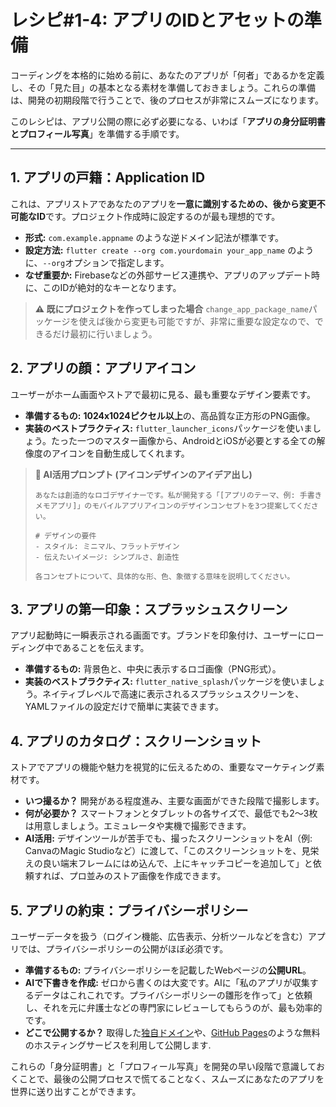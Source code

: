 # レシピ#1-4: アプリのIDとアセットの準備

コーディングを本格的に始める前に、あなたのアプリが「何者」であるかを定義し、その「見た目」の基本となる素材を準備しておきましょう。これらの準備は、開発の初期段階で行うことで、後のプロセスが非常にスムーズになります。

このレシピは、アプリ公開の際に必ず必要になる、いわば「**アプリの身分証明書とプロフィール写真**」を準備する手順です。

---

## 1. アプリの戸籍：Application ID

これは、アプリストアであなたのアプリを**一意に識別するための、後から変更不可能なID**です。プロジェクト作成時に設定するのが最も理想的です。

*   **形式:** `com.example.appname` のような逆ドメイン記法が標準です。
*   **設定方法:** `flutter create --org com.yourdomain your_app_name` のように、`--org`オプションで指定します。
*   **なぜ重要か:** Firebaseなどの外部サービス連携や、アプリのアップデート時に、このIDが絶対的なキーとなります。

> **⚠️ 既にプロジェクトを作ってしまった場合**
> `change_app_package_name`パッケージを使えば後から変更も可能ですが、非常に重要な設定なので、できるだけ最初に行いましょう。

## 2. アプリの顔：アプリアイコン

ユーザーがホーム画面やストアで最初に見る、最も重要なデザイン要素です。

*   **準備するもの:** **1024x1024ピクセル以上**の、高品質な正方形のPNG画像。
*   **実装のベストプラクティス:** `flutter_launcher_icons`パッケージを使いましょう。たった一つのマスター画像から、AndroidとiOSが必要とする全ての解像度のアイコンを自動生成してくれます。

> **🤖 AI活用プロンプト (アイコンデザインのアイデア出し)**
> ```
> あなたは創造的なロゴデザイナーです。私が開発する「[アプリのテーマ、例: 手書きメモアプリ]」のモバイルアプリアイコンのデザインコンセプトを3つ提案してください。
>
> # デザインの要件
> - スタイル: ミニマル、フラットデザイン
> - 伝えたいイメージ: シンプルさ、創造性
>
> 各コンセプトについて、具体的な形、色、象徴する意味を説明してください。
> ```

## 3. アプリの第一印象：スプラッシュスクリーン

アプリ起動時に一瞬表示される画面です。ブランドを印象付け、ユーザーにローディング中であることを伝えます。

*   **準備するもの:** 背景色と、中央に表示するロゴ画像（PNG形式）。
*   **実装のベストプラクティス:** `flutter_native_splash`パッケージを使いましょう。ネイティブレベルで高速に表示されるスプラッシュスクリーンを、YAMLファイルの設定だけで簡単に実装できます。

## 4. アプリのカタログ：スクリーンショット

ストアでアプリの機能や魅力を視覚的に伝えるための、重要なマーケティング素材です。

*   **いつ撮るか？** 開発がある程度進み、主要な画面ができた段階で撮影します。
*   **何が必要か？** スマートフォンとタブレットの各サイズで、最低でも2〜3枚は用意しましょう。エミュレータや実機で撮影できます。
*   **AI活用:** デザインツールが苦手でも、撮ったスクリーンショットをAI（例: CanvaのMagic Studioなど）に渡して、「このスクリーンショットを、見栄えの良い端末フレームにはめ込んで、上にキャッチコピーを追加して」と依頼すれば、プロ並みのストア画像を作成できます。

## 5. アプリの約束：プライバシーポリシー

ユーザーデータを扱う（ログイン機能、広告表示、分析ツールなどを含む）アプリでは、プライバシーポリシーの公開がほぼ必須です。

*   **準備するもの:** プライバシーポリシーを記載したWebページの**公開URL**。
*   **AIで下書きを作成:** ゼロから書くのは大変です。AIに「私のアプリが収集するデータはこれこれです。プライバシーポリシーの雛形を作って」と依頼し、それを元に弁護士などの専門家にレビューしてもらうのが、最も効率的です。
*   **どこで公開するか？** 取得した[独自ドメイン](../...)や、[GitHub Pages](https://pages.github.com/)のような無料のホスティングサービスを利用して公開します.

これらの「身分証明書」と「プロフィール写真」を開発の早い段階で意識しておくことで、最後の公開プロセスで慌てることなく、スムーズにあなたのアプリを世界に送り出すことができます。
